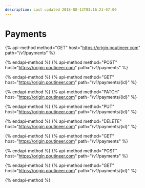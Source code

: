 ```yaml
---
description: Last updated 2018-08-13T03:16:23-07:00
---
```


# Payments

{% api-method method="GET" host="https://origin.poutineer.com" path="/v1/payments" %}

{% endapi-method %}
{% api-method method="POST" host="https://origin.poutineer.com" path="/v1/payments" %}

{% endapi-method %}
{% api-method method="GET" host="https://origin.poutineer.com" path="/v1/payments/{id}" %}

{% endapi-method %}
{% api-method method="PATCH" host="https://origin.poutineer.com" path="/v1/payments/{id}" %}

{% endapi-method %}
{% api-method method="PUT" host="https://origin.poutineer.com" path="/v1/payments/{id}" %}

{% endapi-method %}
{% api-method method="DELETE" host="https://origin.poutineer.com" path="/v1/payments/{id}" %}

{% endapi-method %}
{% api-method method="GET" host="https://origin.poutineer.com" path="/v1/payments" %}

{% endapi-method %}
{% api-method method="POST" host="https://origin.poutineer.com" path="/v1/payments" %}

{% endapi-method %}
{% api-method method="GET" host="https://origin.poutineer.com" path="/v1/payments/{id}" %}

{% endapi-method %}
